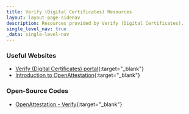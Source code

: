 ```yaml
---
title: Verify (Digital Certificates) Resources
layout: layout-page-sidenav
description: Resources provided by Verify (Digital Certificates).
single_level_nav: true
_data: single-level-nav
---
```


### Useful Websites

- [Verify (Digital Certificates) portal](https://www.verify.gov.sg/){:target="_blank"}
- [Introduction to OpenAttestation](https://www.openattestation.com/docs/docs-section/how-does-it-work/introduction){:target="_blank"}

### Open-Source Codes

- [OpenAttestation - Verify](https://go.gov.sg/oaverify){:target="_blank"}
